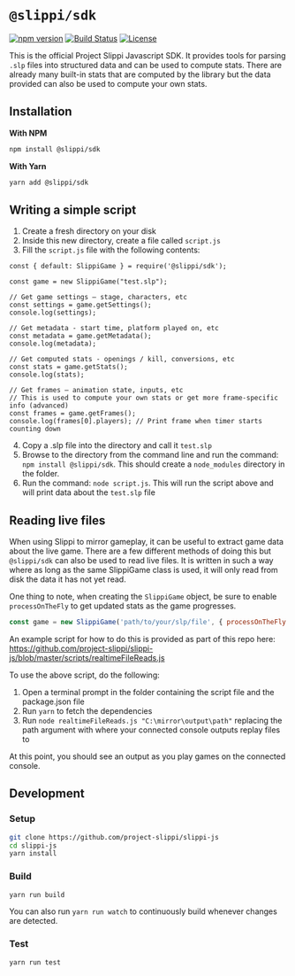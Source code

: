# `@slippi/sdk`

[![npm version](http://img.shields.io/npm/v/@slippi/sdk.svg?style=flat)](https://npmjs.org/package/@slippi/sdk 'View this project on npm')
[![Build Status](https://github.com/project-slippi/slippi-js/workflows/build/badge.svg)](https://github.com/project-slippi/slippi-js/actions?workflow=build)
[![License](https://img.shields.io/npm/l/@slippi/sdk)](https://github.com/project-slippi/slippi-js/blob/master/LICENSE)

This is the official Project Slippi Javascript SDK. It provides tools for parsing `.slp` files into structured data and can be used to compute stats. There are already many built-in stats that are computed by the library but the data provided can also be used to compute your own stats.

## Installation

**With NPM**

```bash
npm install @slippi/sdk
```

**With Yarn**

```bash
yarn add @slippi/sdk
```

## Writing a simple script

1. Create a fresh directory on your disk
2. Inside this new directory, create a file called `script.js`
3. Fill the `script.js` file with the following contents:

```
const { default: SlippiGame } = require('@slippi/sdk');

const game = new SlippiGame("test.slp");

// Get game settings – stage, characters, etc
const settings = game.getSettings();
console.log(settings);

// Get metadata - start time, platform played on, etc
const metadata = game.getMetadata();
console.log(metadata);

// Get computed stats - openings / kill, conversions, etc
const stats = game.getStats();
console.log(stats);

// Get frames – animation state, inputs, etc
// This is used to compute your own stats or get more frame-specific info (advanced)
const frames = game.getFrames();
console.log(frames[0].players); // Print frame when timer starts counting down
```

4. Copy a .slp file into the directory and call it `test.slp`
5. Browse to the directory from the command line and run the command: `npm install @slippi/sdk`. This should create a `node_modules` directory in the folder.
6. Run the command: `node script.js`. This will run the script above and will print data about the `test.slp` file

## Reading live files

When using Slippi to mirror gameplay, it can be useful to extract game data about the live game. There are a few different methods of doing this but `@slippi/sdk` can also be used to read live files. It is written in such a way where as long as the same SlippiGame class is used, it will only read from disk the data it has not yet read.

One thing to note, when creating the `SlippiGame` object, be sure to enable `processOnTheFly` to get updated stats as the game progresses.

```javascript
const game = new SlippiGame('path/to/your/slp/file', { processOnTheFly: true });
```

An example script for how to do this is provided as part of this repo here: https://github.com/project-slippi/slippi-js/blob/master/scripts/realtimeFileReads.js

To use the above script, do the following:

1. Open a terminal prompt in the folder containing the script file and the package.json file
2. Run `yarn` to fetch the dependencies
3. Run `node realtimeFileReads.js "C:\mirror\output\path"` replacing the path argument with where your connected console outputs replay files to

At this point, you should see an output as you play games on the connected console.

## Development

### Setup

```bash
git clone https://github.com/project-slippi/slippi-js
cd slippi-js
yarn install
```

### Build

```bash
yarn run build
```

You can also run `yarn run watch` to continuously build whenever changes are detected.

### Test

```bash
yarn run test
```

